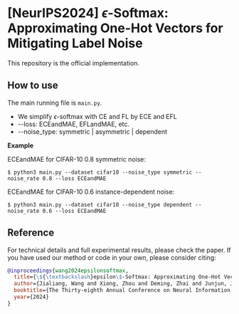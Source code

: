 # [NeurIPS2024] $\epsilon$-Softmax: Approximating One-Hot Vectors for Mitigating Label Noise

This repository is the official implementation.


## How to use
The main running file is `main.py`. 
* We simplify $\epsilon$-softmax with CE and FL by ECE and EFL
* --loss: ECEandMAE, EFLandMAE, etc.
* --noise_type: symmetric | asymmetric | dependent

**Example**

ECEandMAE for CIFAR-10 0.8 symmetric noise:
```console
$ python3 main.py --dataset cifar10 --noise_type symmetric --noise_rate 0.8 --loss ECEandMAE    
```

ECEandMAE for CIFAR-10 0.6 instance-dependent noise:
```console
$ python3 main.py --dataset cifar10 --noise_type dependent --noise_rate 0.6 --loss ECEandMAE   
```



## Reference
For technical details and full experimental results, please check the paper. If you have used our method or code in your own, please consider citing:

```bibtex
@inproceedings{wang2024epsilonsoftmax,
  title={\${\textbackslash}epsilon\$-Softmax: Approximating One-Hot Vectors for Mitigating Label Noise},
  author={Jialiang, Wang and Xiong, Zhou and Deming, Zhai and Junjun, Jiang and Xiangyang, Ji and Xianming, Liu},
  booktitle={The Thirty-eighth Annual Conference on Neural Information Processing Systems},
  year={2024}
}
